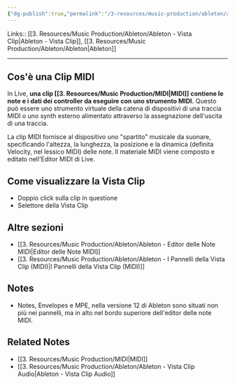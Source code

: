 ```yaml
---
{"dg-publish":true,"permalink":"/3-resources/music-production/ableton/ableton-vista-clip-midi/","tags":["note"]}
---
```


Links:: [[3. Resources/Music Production/Ableton/Ableton - Vista Clip\|Ableton - Vista Clip]], [[3. Resources/Music Production/Ableton/Ableton\|Ableton]]

---
## Cos'è una Clip MIDI

In Live, **una clip [[3. Resources/Music Production/MIDI\|MIDI]] contiene le note e i dati dei controller da eseguire con uno strumento MIDI.** Questo può essere uno strumento virtuale della catena di dispositivi di una traccia MIDI o uno synth esterno alimentato attraverso la assegnazione dell'uscita di una traccia. 

La clip MIDI fornisce al dispositivo uno "spartito" musicale da suonare, specificando l'altezza, la lunghezza, la posizione e la dinamica (definita Velocity, nel lessico MIDI) delle note. Il materiale MIDI viene composto e editato nell'Editor MIDI di Live.

## Come visualizzare la Vista Clip

- Doppio click sulla clip in questione
- Selettore della Vista Clip

## Altre sezioni

- [[3. Resources/Music Production/Ableton/Ableton - Editor delle Note MIDI\|Editor delle Note MIDI]]
- [[3. Resources/Music Production/Ableton/Ableton - I Pannelli della Vista Clip (MIDI)\|I Pannelli della Vista Clip (MIDI)]]

## Notes

- Notes, Envelopes e MPE, nella versione 12 di Ableton sono situati non più nei pannelli, ma in alto nel bordo superiore dell'editor delle note MIDI. 

## Related Notes

- [[3. Resources/Music Production/MIDI\|MIDI]]
- [[3. Resources/Music Production/Ableton/Ableton - Vista Clip Audio\|Ableton - Vista Clip Audio]]


